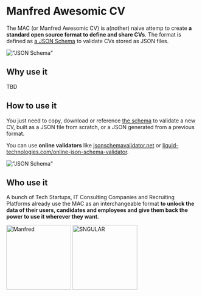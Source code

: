 # Manfred Awesomic CV

The MAC (or Manfred Awesomic CV) is a(nother) naive attemp to create **a standard open source format to define and share CVs**. The format is defined as [a JSON Schema](https://json-schema.org/) to validate CVs stored as JSON files.

!["JSON Schema"](https://github.com/getmanfred/mac/blob/master/assets/readme/schema_screen_capture.png?raw=true "JSON Schema")

## Why use it

TBD

## How to use it

You just need to copy, download or reference [the schema](https://github.com/getmanfred/mac/blob/master/schema/schema.json) to validate a new CV, built as a JSON file from scratch, or a JSON generated from a previous format.

You can use **online validators** like [jsonschemavalidator.net](https://www.jsonschemavalidator.net/) or [liquid-technologies.com/online-json-schema-validator](https://www.liquid-technologies.com/online-json-schema-validator).

!["JSON Schema"](https://github.com/getmanfred/mac/blob/master/assets/readme/MAC_online_validator_example.png?raw=true "JSON Schema")

## Who use it

A bunch of Tech Startups, IT Consulting Companies and Recruiting Platforms already use the MAC as an interchangeable format **to unlock the data of their users, candidates and employees and give them back the power to use it wherever they want**.

<a href="https://www.getmanfred.com/" target="_blank"><img src="https://pbs.twimg.com/profile_images/946845160004112384/ap8_xjIa_400x400.jpg" alt="Manfred" width="170"/></a> <a href="https://www.sngular.com/" target="_blank"><img src="https://res.cloudinary.com/crunchbase-production/image/upload/c_lpad,h_170,w_170,f_auto,b_white,q_auto:eco,dpr_1/ympwkuxhx9lusfwrfbbb" alt="SNGULAR" width="170"/></a>
